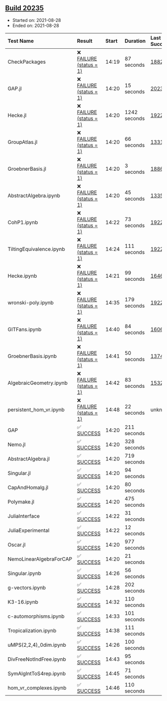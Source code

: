 ## [Build 20235](https://oscarci.mathematik.uni-kl.de/job/oscar/20235/)

* Started on: 2021-08-28
* Ended on: 2021-08-28

| Test Name    | Result | Start | Duration | Last Success | First Failure |
|:-------------|:-------|:------|:---------|:-------------|:--------------|
| CheckPackages | ❌ [FAILURE (status = 1)](https://oscarci.mathematik.uni-kl.de/job/oscar/20235/artifact/logs/build-20235/CheckPackages.log) | 14:19 | 87 seconds | [18822](https://oscarci.mathematik.uni-kl.de/job/oscar/18822/) | [18823](https://oscarci.mathematik.uni-kl.de/job/oscar/18823/) |
| GAP.jl | ❌ [FAILURE (status = 1)](https://oscarci.mathematik.uni-kl.de/job/oscar/20235/artifact/logs/build-20235/GAP.jl.log) | 14:20 | 15 seconds | [20234](https://oscarci.mathematik.uni-kl.de/job/oscar/20234/) | [20235](https://oscarci.mathematik.uni-kl.de/job/oscar/20235/) |
| Hecke.jl | ❌ [FAILURE (status = 1)](https://oscarci.mathematik.uni-kl.de/job/oscar/20235/artifact/logs/build-20235/Hecke.jl.log) | 14:20 | 1242 seconds | [19222](https://oscarci.mathematik.uni-kl.de/job/oscar/19222/) | [20152](https://oscarci.mathematik.uni-kl.de/job/oscar/20152/) |
| GroupAtlas.jl | ❌ [FAILURE (status = 1)](https://oscarci.mathematik.uni-kl.de/job/oscar/20235/artifact/logs/build-20235/GroupAtlas.jl.log) | 14:20 | 66 seconds | [13311](https://oscarci.mathematik.uni-kl.de/job/oscar/13311/) | [13312](https://oscarci.mathematik.uni-kl.de/job/oscar/13312/) |
| GroebnerBasis.jl | ❌ [FAILURE (status = 1)](https://oscarci.mathematik.uni-kl.de/job/oscar/20235/artifact/logs/build-20235/GroebnerBasis.jl.log) | 14:20 | 3 seconds | [18864](https://oscarci.mathematik.uni-kl.de/job/oscar/18864/) | [18865](https://oscarci.mathematik.uni-kl.de/job/oscar/18865/) |
| AbstractAlgebra.ipynb | ❌ [FAILURE (status = 1)](https://oscarci.mathematik.uni-kl.de/job/oscar/20235/artifact/logs/build-20235/AbstractAlgebra.ipynb.log) | 14:20 | 45 seconds | [13355](https://oscarci.mathematik.uni-kl.de/job/oscar/13355/) | [13356](https://oscarci.mathematik.uni-kl.de/job/oscar/13356/) |
| CohP1.ipynb | ❌ [FAILURE (status = 1)](https://oscarci.mathematik.uni-kl.de/job/oscar/20235/artifact/logs/build-20235/CohP1.ipynb.log) | 14:22 | 73 seconds | [19222](https://oscarci.mathematik.uni-kl.de/job/oscar/19222/) | [20152](https://oscarci.mathematik.uni-kl.de/job/oscar/20152/) |
| TiltingEquivalence.ipynb | ❌ [FAILURE (status = 1)](https://oscarci.mathematik.uni-kl.de/job/oscar/20235/artifact/logs/build-20235/TiltingEquivalence.ipynb.log) | 14:24 | 111 seconds | [19222](https://oscarci.mathematik.uni-kl.de/job/oscar/19222/) | [20152](https://oscarci.mathematik.uni-kl.de/job/oscar/20152/) |
| Hecke.ipynb | ❌ [FAILURE (status = 1)](https://oscarci.mathematik.uni-kl.de/job/oscar/20235/artifact/logs/build-20235/Hecke.ipynb.log) | 14:21 | 99 seconds | [16463](https://oscarci.mathematik.uni-kl.de/job/oscar/16463/) | [16464](https://oscarci.mathematik.uni-kl.de/job/oscar/16464/) |
| wronski-poly.ipynb | ❌ [FAILURE (status = 1)](https://oscarci.mathematik.uni-kl.de/job/oscar/20235/artifact/logs/build-20235/wronski-poly.ipynb.log) | 14:35 | 179 seconds | [19222](https://oscarci.mathematik.uni-kl.de/job/oscar/19222/) | [20152](https://oscarci.mathematik.uni-kl.de/job/oscar/20152/) |
| GITFans.ipynb | ❌ [FAILURE (status = 1)](https://oscarci.mathematik.uni-kl.de/job/oscar/20235/artifact/logs/build-20235/GITFans.ipynb.log) | 14:40 | 84 seconds | [16068](https://oscarci.mathematik.uni-kl.de/job/oscar/16068/) | [16069](https://oscarci.mathematik.uni-kl.de/job/oscar/16069/) |
| GroebnerBasis.ipynb | ❌ [FAILURE (status = 1)](https://oscarci.mathematik.uni-kl.de/job/oscar/20235/artifact/logs/build-20235/GroebnerBasis.ipynb.log) | 14:41 | 50 seconds | [13748](https://oscarci.mathematik.uni-kl.de/job/oscar/13748/) | [13749](https://oscarci.mathematik.uni-kl.de/job/oscar/13749/) |
| AlgebraicGeometry.ipynb | ❌ [FAILURE (status = 1)](https://oscarci.mathematik.uni-kl.de/job/oscar/20235/artifact/logs/build-20235/AlgebraicGeometry.ipynb.log) | 14:42 | 83 seconds | [15322](https://oscarci.mathematik.uni-kl.de/job/oscar/15322/) | [15323](https://oscarci.mathematik.uni-kl.de/job/oscar/15323/) |
| persistent_hom_vr.ipynb | ❌ [FAILURE (status = 1)](https://oscarci.mathematik.uni-kl.de/job/oscar/20235/artifact/logs/build-20235/persistent_hom_vr.ipynb.log) | 14:48 | 22 seconds | unknown | unknown |
| GAP | ✅ [SUCCESS](https://oscarci.mathematik.uni-kl.de/job/oscar/20235/artifact/logs/build-20235/GAP.log) | 14:20 | 211 seconds |  |  |
| Nemo.jl | ✅ [SUCCESS](https://oscarci.mathematik.uni-kl.de/job/oscar/20235/artifact/logs/build-20235/Nemo.jl.log) | 14:20 | 328 seconds |  |  |
| AbstractAlgebra.jl | ✅ [SUCCESS](https://oscarci.mathematik.uni-kl.de/job/oscar/20235/artifact/logs/build-20235/AbstractAlgebra.jl.log) | 14:20 | 719 seconds |  |  |
| Singular.jl | ✅ [SUCCESS](https://oscarci.mathematik.uni-kl.de/job/oscar/20235/artifact/logs/build-20235/Singular.jl.log) | 14:20 | 94 seconds |  |  |
| CapAndHomalg.jl | ✅ [SUCCESS](https://oscarci.mathematik.uni-kl.de/job/oscar/20235/artifact/logs/build-20235/CapAndHomalg.jl.log) | 14:20 | 80 seconds |  |  |
| Polymake.jl | ✅ [SUCCESS](https://oscarci.mathematik.uni-kl.de/job/oscar/20235/artifact/logs/build-20235/Polymake.jl.log) | 14:20 | 475 seconds |  |  |
| JuliaInterface | ✅ [SUCCESS](https://oscarci.mathematik.uni-kl.de/job/oscar/20235/artifact/logs/build-20235/JuliaInterface.log) | 14:22 | 31 seconds |  |  |
| JuliaExperimental | ✅ [SUCCESS](https://oscarci.mathematik.uni-kl.de/job/oscar/20235/artifact/logs/build-20235/JuliaExperimental.log) | 14:22 | 12 seconds |  |  |
| Oscar.jl | ✅ [SUCCESS](https://oscarci.mathematik.uni-kl.de/job/oscar/20235/artifact/logs/build-20235/Oscar.jl.log) | 14:20 | 977 seconds |  |  |
| NemoLinearAlgebraForCAP | ✅ [SUCCESS](https://oscarci.mathematik.uni-kl.de/job/oscar/20235/artifact/logs/build-20235/NemoLinearAlgebraForCAP.log) | 14:20 | 21 seconds |  |  |
| Singular.ipynb | ✅ [SUCCESS](https://oscarci.mathematik.uni-kl.de/job/oscar/20235/artifact/logs/build-20235/Singular.ipynb.log) | 14:26 | 56 seconds |  |  |
| g-vectors.ipynb | ✅ [SUCCESS](https://oscarci.mathematik.uni-kl.de/job/oscar/20235/artifact/logs/build-20235/g-vectors.ipynb.log) | 14:28 | 202 seconds |  |  |
| K3-16.ipynb | ✅ [SUCCESS](https://oscarci.mathematik.uni-kl.de/job/oscar/20235/artifact/logs/build-20235/K3-16.ipynb.log) | 14:32 | 110 seconds |  |  |
| c-automorphisms.ipynb | ✅ [SUCCESS](https://oscarci.mathematik.uni-kl.de/job/oscar/20235/artifact/logs/build-20235/c-automorphisms.ipynb.log) | 14:33 | 101 seconds |  |  |
| Tropicalization.ipynb | ✅ [SUCCESS](https://oscarci.mathematik.uni-kl.de/job/oscar/20235/artifact/logs/build-20235/Tropicalization.ipynb.log) | 14:38 | 111 seconds |  |  |
| uMPS(2,2,4)_0dim.ipynb | ✅ [SUCCESS](https://oscarci.mathematik.uni-kl.de/job/oscar/20235/artifact/logs/build-20235/uMPS-2-2-4-_0dim.ipynb.log) | 14:26 | 100 seconds |  |  |
| DivFreeNotIndFree.ipynb | ✅ [SUCCESS](https://oscarci.mathematik.uni-kl.de/job/oscar/20235/artifact/logs/build-20235/DivFreeNotIndFree.ipynb.log) | 14:43 | 95 seconds |  |  |
| SymAlgIntToS4rep.ipynb | ✅ [SUCCESS](https://oscarci.mathematik.uni-kl.de/job/oscar/20235/artifact/logs/build-20235/SymAlgIntToS4rep.ipynb.log) | 14:45 | 71 seconds |  |  |
| hom_vr_complexes.ipynb | ✅ [SUCCESS](https://oscarci.mathematik.uni-kl.de/job/oscar/20235/artifact/logs/build-20235/hom_vr_complexes.ipynb.log) | 14:46 | 110 seconds |  |  |

